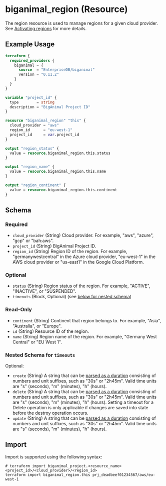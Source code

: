 # biganimal_region (Resource)

The region resource is used to manage regions for a given cloud provider. See [Activating regions](https://www.enterprisedb.com/docs/biganimal/latest/getting_started/activating_regions/) for more details.

## Example Usage

```terraform
terraform {
  required_providers {
    biganimal = {
      source  = "EnterpriseDB/biganimal"
      version = "0.11.2"
    }
  }
}

variable "project_id" {
  type        = string
  description = "BigAnimal Project ID"
}

resource "biganimal_region" "this" {
  cloud_provider = "aws"
  region_id      = "eu-west-1"
  project_id     = var.project_id
}

output "region_status" {
  value = resource.biganimal_region.this.status
}

output "region_name" {
  value = resource.biganimal_region.this.name
}

output "region_continent" {
  value = resource.biganimal_region.this.continent
}
```

<!-- schema generated by tfplugindocs -->
## Schema

### Required

- `cloud_provider` (String) Cloud provider. For example, "aws", "azure", "gcp" or "bah:aws".
- `project_id` (String) BigAnimal Project ID.
- `region_id` (String) Region ID of the region. For example, "germanywestcentral" in the Azure cloud provider, "eu-west-1" in the AWS cloud provider or "us-east1" in the Google Cloud Platform.

### Optional

- `status` (String) Region status of the region. For example, "ACTIVE", "INACTIVE", or "SUSPENDED".
- `timeouts` (Block, Optional) (see [below for nested schema](#nestedblock--timeouts))

### Read-Only

- `continent` (String) Continent that region belongs to. For example, "Asia", "Australia", or "Europe".
- `id` (String) Resource ID of the region.
- `name` (String) Region name of the region. For example, "Germany West Central" or "EU West 1".

<a id="nestedblock--timeouts"></a>
### Nested Schema for `timeouts`

Optional:

- `create` (String) A string that can be [parsed as a duration](https://pkg.go.dev/time#ParseDuration) consisting of numbers and unit suffixes, such as "30s" or "2h45m". Valid time units are "s" (seconds), "m" (minutes), "h" (hours).
- `delete` (String) A string that can be [parsed as a duration](https://pkg.go.dev/time#ParseDuration) consisting of numbers and unit suffixes, such as "30s" or "2h45m". Valid time units are "s" (seconds), "m" (minutes), "h" (hours). Setting a timeout for a Delete operation is only applicable if changes are saved into state before the destroy operation occurs.
- `update` (String) A string that can be [parsed as a duration](https://pkg.go.dev/time#ParseDuration) consisting of numbers and unit suffixes, such as "30s" or "2h45m". Valid time units are "s" (seconds), "m" (minutes), "h" (hours).

## Import

Import is supported using the following syntax:

```shell
# terraform import biganimal_project.<resource_name> <project_id>/<cloud_provider>/<region_id>
terraform import biganimal_region.this prj_deadbeef01234567/aws/eu-west-1
```
